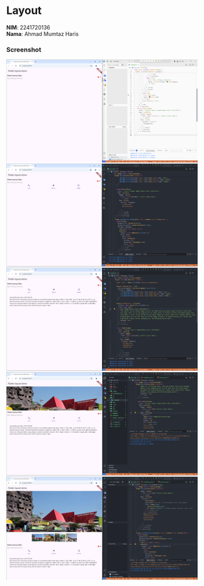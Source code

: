 # Layout

**NIM**: 2241720136  
**Nama**: Ahmad Mumtaz Haris 

### Screenshot
![alt text](images/screenshot/praktikum1.png)
![alt text](images/screenshot/praktikum2.png)
![alt text](images/screenshot/praktikum3.png)
![alt text](images/screenshot/praktikum4.png)
![alt text](images/screenshot/tugaspraktikum1.png)